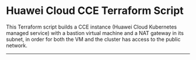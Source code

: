 # Huawei Cloud CCE Terraform Script

This Terraform script builds a CCE instance (Huawei Cloud Kubernetes managed service) with a bastion virtual machine and a NAT gateway in its subnet, in order for both the VM and the cluster has access to the public network.

---
